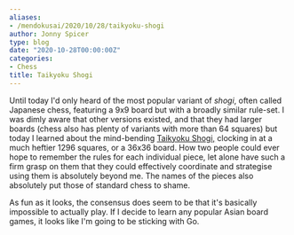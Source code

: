 ```yaml
---
aliases:
- /mendokusai/2020/10/28/taikyoku-shogi
author: Jonny Spicer
type: blog
date: "2020-10-28T00:00:00Z"
categories:
- Chess
title: Taikyoku Shogi
---
```

Until today I'd only heard of the most popular variant of *shogi*, often called Japanese chess, featuring a 9x9 board but with a broadly similar rule-set. I was dimly aware that other versions existed, and that they had larger boards (chess also has plenty of variants
with more than 64 squares) but today I learned about the mind-bending [Taikyoku Shogi,](https://en.wikipedia.org/wiki/Taikyoku_shogi) clocking in at a much heftier 1296 squares, or a 36x36 board. How two people could ever hope to remember the rules for
each individual piece, let alone have such a firm grasp on them that they could effectively coordinate and strategise using them is absolutely beyond me. The names of the pieces also absolutely put those of standard chess to shame.

As fun as it looks, the consensus does seem to be that it's basically impossible to actually play. If I decide to learn any popular Asian board games, it looks like I'm going to be sticking with Go.

